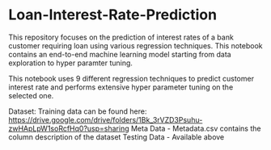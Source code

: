 # Loan-Interest-Rate-Prediction

This repository focuses on the prediction of interest rates of a bank customer requiring loan using various regression techniques. This notebook contains an end-to-end machine learning model starting from data exploration to hyper paramter tuning. 

This notebook uses 9 different regression techniques to predict customer interest rate and performs extensive hyper parameter tuning on the selected one.

Dataset: 
Training data can be found here: https://drive.google.com/drive/folders/1Bk_3rVZD3Psuhu-zwHApLpW1soRcfHq0?usp=sharing
Meta Data - Metadata.csv contains the column description of the dataset
Testing Data - Available above
